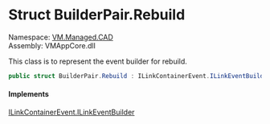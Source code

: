 # <a id="VM_Managed_CAD_BuilderPair_Rebuild"></a> Struct BuilderPair.Rebuild

Namespace: [VM.Managed.CAD](VM.Managed.CAD.md)  
Assembly: VMAppCore.dll  

This class is to represent the event builder for rebuild.

```csharp
public struct BuilderPair.Rebuild : ILinkContainerEvent.ILinkEventBuilder
```

#### Implements

[ILinkContainerEvent.ILinkEventBuilder](VM.Managed.ILinkContainerEvent.ILinkEventBuilder.md)


